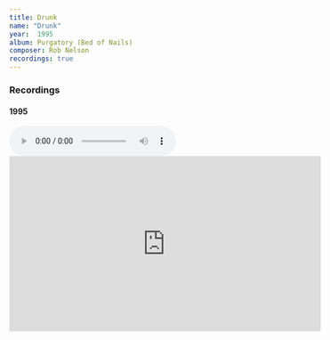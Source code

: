 ```yaml
---
title: Drunk
name: "Drunk"
year:  1995
album: Purgatory (Bed of Nails)
composer: Rob Nelson
recordings: true
---
```


<h3>Recordings</h3>


<h4>1995</h4>

<audio controls>
  <source src="http://walterklang.com/mp3/1994-11-28/Drunk/Drunk.mp3" type="audio/mpeg">
  <a href="http://walterklang.com/mp3/1994-11-28/Drunk/Drunk.mp3">Drunk.mp3</a>
</audio>
<iframe width="560" height="315" src="https://www.youtube.com/embed/_jPOTMFtqzE" frameborder="0" allow="accelerometer; autoplay; encrypted-media; gyroscope; picture-in-picture" allowfullscreen></iframe>

